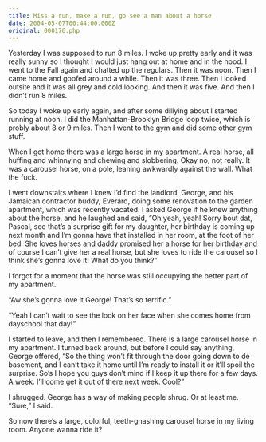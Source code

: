 ```yaml
---
title: Miss a run, make a run, go see a man about a horse
date: 2004-05-07T00:44:00.000Z
original: 000176.php
---
```


Yesterday I was supposed to run 8 miles. I woke up pretty early and it was really sunny so I thought I would just hang out at home and in the hood. I went to the Fall again and chatted up the regulars. Then it was noon. Then I came home and goofed around a while. Then it was three. Then I looked outsite and it was all grey and cold looking. And then it was five. And then I didn’t run 8 miles.

So today I woke up early again, and after some dillying about I started running at noon. I did the Manhattan-Brooklyn Bridge loop twice, which is probly about 8 or 9 miles. Then I went to the gym and did some other gym stuff.

When I got home there was a large horse in my apartment. A real horse, all huffing and whinnying and chewing and slobbering. Okay no, not really. It was a carousel horse, on a pole, leaning awkwardly against the wall. What the fuck.

I went downstairs where I knew I’d find the landlord, George, and his Jamaican contractor buddy, Everard, doing some renovation to the garden apartment, which was recently vacated. I asked George if he knew anything about the horse, and he laughed and said, “Oh yeah, yeah! Sorry bout dat, Pascal, see that’s a surprise gift for my daughter, her birthday is coming up next month and I’m gonna have that installed in her room, at the foot of her bed. She loves horses and daddy promised her a horse for her birthday and of course I can’t give her a real horse, but she loves to ride the carousel so I think she’s gonna love it! What do you think?”

I forgot for a moment that the horse was still occupying the better part of my apartment.

“Aw she’s gonna love it George! That’s so terrific.”

“Yeah I can’t wait to see the look on her face when she comes home from dayschool that day!”

I started to leave, and then I remembered. There is a large carousel horse in my apartment. I turned back around, but before I could say anything, George offered, “So the thing won’t fit through the door going down to de basement, and I can’t take it home until I’m ready to install it or it’ll spoil the surprise. So’s I hope you guys don’t mind if I keep it up there for a few days. A week. I’ll come get it out of there next week. Cool?”

I shrugged. George has a way of making people shrug. Or at least me. “Sure,” I said.

So now there’s a large, colorful, teeth-gnashing carousel horse in my living room. Anyone wanna ride it?

